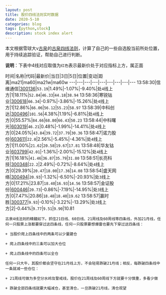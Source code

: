 ```yaml
---
layout: post
title: 股价四线法则实时数据
date: 2020-5-10
categories: blog
tags: [python,stock]
description: stock index alert
---
```



本文根据雪球大v[古泉](https://xueqiu.com/u/7148646888)的[古泉四线法则](https://xueqiu.com/7148646888/130498192)，计算了自己的一些自选股当前所处位置，用于持续追踪验证，帮助自己进行判断。

**说明**：下表中4线对应取值为`红色`表示最新价处于对应指标上方，属正面

时间|名称|代码|最新价|当日|3日|5日|位置|变动|距离|ma21|ma60|ma21w|ma60w
---|---|---|---|---|---|---|---|---
13:58:30|信维通信|[300136](https://xueqiu.com/S/SZ300136)|`53.19`|1.49%|-1.07%|-9.40%|处`4`线上方|1|18.11%|`52.84`|`46.33`|`44.18`|`38.94`
13:58:36|寒锐钴业|[300618](https://xueqiu.com/S/SZ300618)|`66.34`|-0.97%|-3.86%|-15.26%|处`4`线上方|1|12.86%|`66.06`|`56.12`|`55.23`|`58.97`
13:58:39|中科创达|[300496](https://xueqiu.com/S/SZ300496)|`101.56`|4.38%|1.19%|-6.81%|处`4`线上方|0|55.57%|`84.66`|`68.80`|`66.43`|`50.23`
13:58:44|中科曙光|[603019](https://xueqiu.com/S/SH603019)|`46.21`|0.48%|-1.99%|-14.41%|处`4`线上方|0|24.05%|`43.84`|`39.72`|`37.79`|`30.36`
13:58:47|诺力股份|[603611](https://xueqiu.com/S/SH603611)|`22.0`|2.56%|-5.45%|-4.36%|处`4`线上方|1|11.00%|`21.62`|`20.58`|`19.67`|`17.81`
13:58:48|华友钴业|[603799](https://xueqiu.com/S/SH603799)|`42.01`|-1.36%|-2.00%|-15.12%|处`4`线上方|1|16.18%|`41.46`|`36.87`|`35.79`|`31.80`
13:58:51|长亮科技|[300348](https://xueqiu.com/S/SZ300348)|`22.2`|2.49%|-0.72%|-8.64%|处`4`线上方|0|29.39%|`20.47`|`18.00`|`17.36`|`14.08`
13:58:54|盛天网络|[300494](https://xueqiu.com/S/SZ300494)|`20.93`|-1.32%|-6.50%|-20.93%|处`3`线上方|0|17.21%|23.87|`18.40`|`16.93`|`14.56`
13:58:57|金证股份|[600446](https://xueqiu.com/S/SH600446)|`20.73`|-0.86%|-7.19%|-14.95%|处`3`线上方|0|7.47%|20.86|`18.48`|`18.40`|`19.62`
13:58:57|赢时胜|[300377](https://xueqiu.com/S/SZ300377)|`9.93`|-0.10%|-3.22%|-13.29%|处`3`线上方|2|-0.44%|`9.77`|`9.51`|`9.90`|10.81

```
古泉4线法则的精髓如下。抓住21日线、60日线、21周线及60周线等四条线，外加21月线，任何一只股票上涨都要穿过这四条线，任何一只股票要想爆雷也要先下穿过这四条线：

+ 当股价爬上四条线中的两条可以少量建仓

+ 爬上四条线中的三条可以加大仓位

+ 爬上四条线中的四条可以全仓

任何一只大牛，其股价都会坚守在21月线上方，不会轻易跌破21月线；相反，每跌破四条线中一条就减一些仓位：

+ 21周线可做为多空分水岭及警戒线，股价在21周线及60周线下方就要十分慎重，多看少做

+ 跌破全部四条线就要大幅减仓，甚至清仓，一旦跌破21月线，清仓观望
```